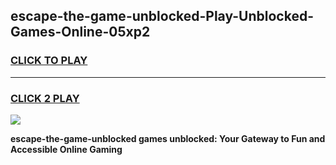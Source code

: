 
## escape-the-game-unblocked-Play-Unblocked-Games-Online-05xp2
<h3>
<a href="https://premium76.site?title=escape-the-game-unblocked&ref=25A">CLICK TO PLAY</a></h3>
<hr>

<h3>
<a href="https://premium76.site?title=escape-the-game-unblocked&ref=25A">CLICK 2 PLAY</a>
  
</h3>

<a href="https://premium76.site?title=escape-the-game-unblocked&ref=25A"><img src="https://clearcache.store/games.png"></a>


**escape-the-game-unblocked games unblocked: Your Gateway to Fun and Accessible Online Gaming**
